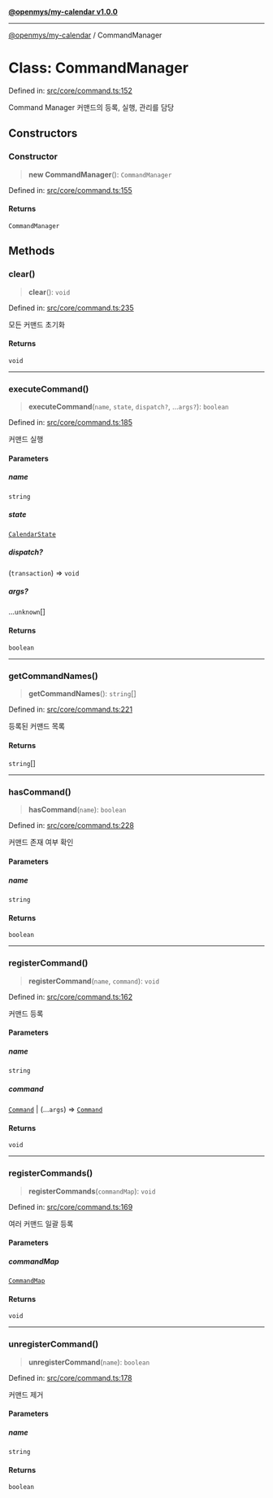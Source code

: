 [**@openmys/my-calendar v1.0.0**](../README.md)

***

[@openmys/my-calendar](../globals.md) / CommandManager

# Class: CommandManager

Defined in: [src/core/command.ts:152](https://github.com/openmys/my-calendar/blob/96ebce4306bfb6a4ab4c4297a9b422c56933c5da/src/core/command.ts#L152)

Command Manager
커맨드의 등록, 실행, 관리를 담당

## Constructors

### Constructor

> **new CommandManager**(): `CommandManager`

Defined in: [src/core/command.ts:155](https://github.com/openmys/my-calendar/blob/96ebce4306bfb6a4ab4c4297a9b422c56933c5da/src/core/command.ts#L155)

#### Returns

`CommandManager`

## Methods

### clear()

> **clear**(): `void`

Defined in: [src/core/command.ts:235](https://github.com/openmys/my-calendar/blob/96ebce4306bfb6a4ab4c4297a9b422c56933c5da/src/core/command.ts#L235)

모든 커맨드 초기화

#### Returns

`void`

***

### executeCommand()

> **executeCommand**(`name`, `state`, `dispatch?`, ...`args?`): `boolean`

Defined in: [src/core/command.ts:185](https://github.com/openmys/my-calendar/blob/96ebce4306bfb6a4ab4c4297a9b422c56933c5da/src/core/command.ts#L185)

커맨드 실행

#### Parameters

##### name

`string`

##### state

[`CalendarState`](../interfaces/CalendarState.md)

##### dispatch?

(`transaction`) => `void`

##### args?

...`unknown`[]

#### Returns

`boolean`

***

### getCommandNames()

> **getCommandNames**(): `string`[]

Defined in: [src/core/command.ts:221](https://github.com/openmys/my-calendar/blob/96ebce4306bfb6a4ab4c4297a9b422c56933c5da/src/core/command.ts#L221)

등록된 커맨드 목록

#### Returns

`string`[]

***

### hasCommand()

> **hasCommand**(`name`): `boolean`

Defined in: [src/core/command.ts:228](https://github.com/openmys/my-calendar/blob/96ebce4306bfb6a4ab4c4297a9b422c56933c5da/src/core/command.ts#L228)

커맨드 존재 여부 확인

#### Parameters

##### name

`string`

#### Returns

`boolean`

***

### registerCommand()

> **registerCommand**(`name`, `command`): `void`

Defined in: [src/core/command.ts:162](https://github.com/openmys/my-calendar/blob/96ebce4306bfb6a4ab4c4297a9b422c56933c5da/src/core/command.ts#L162)

커맨드 등록

#### Parameters

##### name

`string`

##### command

[`Command`](../type-aliases/Command.md) | (...`args`) => [`Command`](../type-aliases/Command.md)

#### Returns

`void`

***

### registerCommands()

> **registerCommands**(`commandMap`): `void`

Defined in: [src/core/command.ts:169](https://github.com/openmys/my-calendar/blob/96ebce4306bfb6a4ab4c4297a9b422c56933c5da/src/core/command.ts#L169)

여러 커맨드 일괄 등록

#### Parameters

##### commandMap

[`CommandMap`](../interfaces/CommandMap.md)

#### Returns

`void`

***

### unregisterCommand()

> **unregisterCommand**(`name`): `boolean`

Defined in: [src/core/command.ts:178](https://github.com/openmys/my-calendar/blob/96ebce4306bfb6a4ab4c4297a9b422c56933c5da/src/core/command.ts#L178)

커맨드 제거

#### Parameters

##### name

`string`

#### Returns

`boolean`
